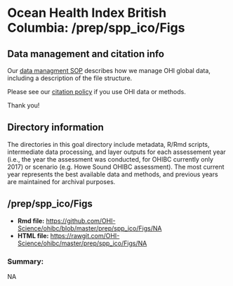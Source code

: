 # Ocean Health Index British Columbia: /prep/spp_ico/Figs

<!--This folder describes the methods used to prepare data for _GOALNAME_ for the OHIBC assessment.

More information about this goal is available [here](http://ohi-science.org/goals/#artisanal-fishing-opportunities).

-->

## Data management and citation info

Our [data managment SOP](https://rawgit.com/OHI-Science/ohiprep/master/src/dataOrganization_SOP.html) describes how we manage OHI global data, including a description of the file structure.

Please see our [citation policy](http://ohi-science.org/citation-policy/) if you use OHI data or methods.

Thank you!

## Directory information

The directories in this goal directory include metadata, R/Rmd scripts, intermediate data processing, and layer outputs for each assessement year (i.e., the year the assessment was conducted, for OHIBC currently only 2017) or scenario (e.g. Howe Sound OHIBC assessment).  The most current year represents the best available data and methods, and previous years are maintained for archival purposes.

## /prep/spp_ico/Figs

* __Rmd file:__ https://github.com/OHI-Science/ohibc/blob/master/prep/spp_ico/Figs/NA 
* __HTML file:__ https://rawgit.com/OHI-Science/ohibc/master/prep/spp_ico/Figs/NA

### Summary:

NA
